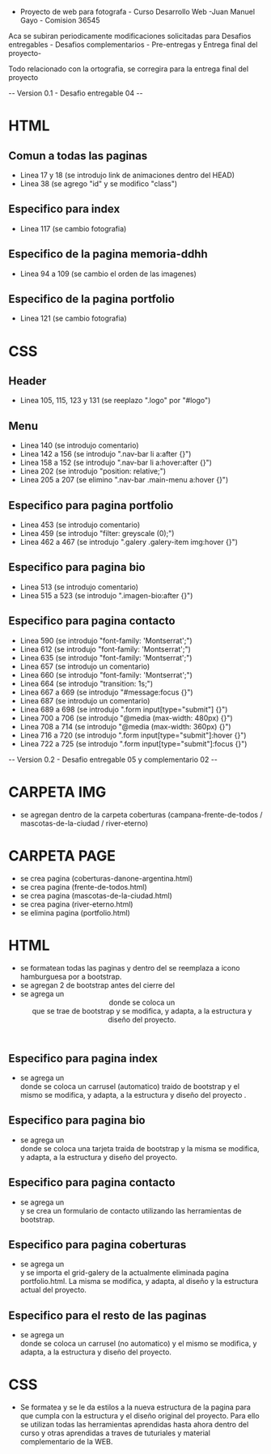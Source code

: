 * Proyecto de web para fotografa - Curso Desarrollo Web -Juan Manuel Gayo - Comision 36545

Aca se subiran periodicamente modificaciones solicitadas para Desafios entregables - Desafios complementarios - Pre-entregas y Entrega final del proyecto-

Todo relacionado con la ortografia, se corregira para la entrega final del proyecto

-- Version 0.1 - Desafio entregable 04 --

# HTML

## Comun a todas las paginas 

- Linea 17 y 18 (se introdujo link de animaciones dentro del HEAD)
- Linea 38 (se agrego "id" y se modifico "class")

## Especifico para index

- Linea 117 (se cambio fotografia)

## Especifico de la pagina memoria-ddhh

- Linea 94 a 109 (se cambio el orden de las imagenes)

## Especifico de la pagina portfolio

- Linea 121 (se cambio fotografia)

# CSS

## Header

- Linea 105, 115, 123 y 131 (se reeplazo ".logo" por "#logo")

## Menu

- Linea 140 (se introdujo comentario)
- Linea 142 a 156 (se introdujo ".nav-bar li a:after {}")
- Linea 158 a 152 (se introdujo ".nav-bar li a:hover:after {}")
- Linea 202 (se introdujo "position: relative;")
- Linea 205 a 207 (se elimino ".nav-bar .main-menu a:hover {}")

## Especifico para pagina portfolio

- Linea 453 (se introdujo comentario)
- Linea 459 (se introdujo "filter: greyscale (0);")
- Linea 462 a 467 (se introdujo ".galery .galery-item img:hover {}")

## Especifico para pagina bio

- Linea 513 (se introdujo comentario)
- Linea 515 a 523 (se introdujo ".imagen-bio:after {}")

## Especifico para pagina contacto

- Linea 590 (se introdujo "font-family: 'Montserrat';")
- Linea 612 (se introdujo "font-family: 'Montserrat';")
- Linea 635 (se introdujo "font-family: 'Montserrat';")
- Linea 657 (se introdujo un comentario)
- Linea 660 (se introdujo "font-family: 'Montserrat';")
- Linea 664 (se introdujo "transition: 1s;")
- Linea 667 a 669 (se introdujo "#message:focus {}")
- Linea 687 (se introdujo un comentario)
- Linea 689 a 698 (se introdujo ".form input[type="submit"] {}")
- Linea 700 a 706 (se introdujo "@media (max-width: 480px) {}")
- Linea 708 a 714 (se introdujo "@media (max-width: 360px) {}")
- Linea 716 a 720 (se introdujo ".form input[type="submit"]:hover {}")
- Linea 722 a 725 (se introdujo ".form input[type="submit"]:focus {}")

-- Version 0.2 - Desafio entregable 05 y complementario 02 --

# CARPETA IMG

- se agregan dentro de la carpeta coberturas (campana-frente-de-todos / mascotas-de-la-ciudad / river-eterno)

# CARPETA PAGE

- se crea pagina (coberturas-danone-argentina.html)
- se crea pagina (frente-de-todos.html)
- se crea pagina (mascotas-de-la-ciudad.html)
- se crea pagina (river-eterno.html)
- se elimina pagina (portfolio.html)

# HTML

- se formatean todas las paginas y dentro del <head> se reemplaza <link> a icono hamburguesa por <link> a bootstrap.
- se agregan 2 <script></script> de bootstrap antes del cierre del </body>
- se agrega un <header> donde se coloca un <nav> que se trae de bootstrap y se modifica, y adapta, a la estructura y diseño del proyecto.

## Especifico para pagina index

- se agrega un <main> donde se coloca un carrusel (automatico) traido de bootstrap y el mismo se modifica, y adapta, a la estructura y diseño del proyecto .

## Especifico para pagina bio

- se agrega un <main> donde se coloca una tarjeta traida de bootstrap y la misma se modifica, y adapta, a la estructura y diseño del proyecto.

## Especifico para pagina contacto

- se agrega un <main> y se crea un formulario de contacto utilizando las herramientas de bootstrap.

## Especifico para pagina coberturas

- se agrega un <main> y se importa el grid-galery de la actualmente eliminada pagina portfolio.html. La misma se modifica, y adapta, al diseño y la estructura actual del proyecto.

## Especifico para el resto de las paginas

- se agrega un <main> donde se coloca un carrusel (no automatico) y el mismo se modifica, y adapta, a la estructura y diseño del proyecto.

# CSS

- Se formatea y se le da estilos a la nueva estructura de la pagina para que cumpla con la estructura y el diseño original del proyecto. Para ello se utilizan todas las herramientas aprendidas hasta ahora dentro del curso y otras aprendidas a traves de tuturiales y material complementario de la WEB.

